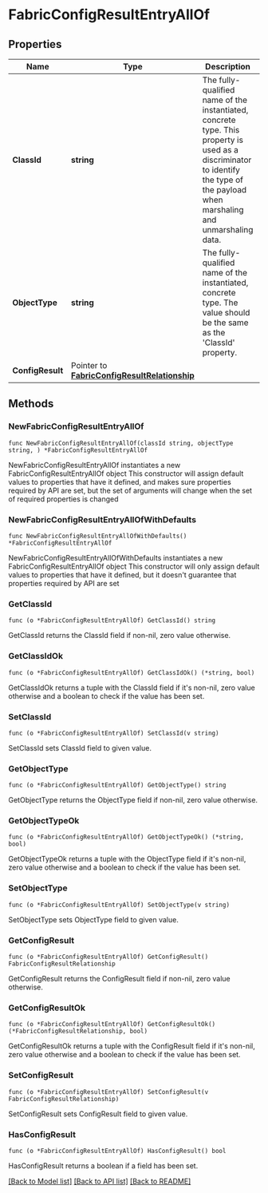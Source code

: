 # FabricConfigResultEntryAllOf

## Properties

Name | Type | Description | Notes
------------ | ------------- | ------------- | -------------
**ClassId** | **string** | The fully-qualified name of the instantiated, concrete type. This property is used as a discriminator to identify the type of the payload when marshaling and unmarshaling data. | [default to "fabric.ConfigResultEntry"]
**ObjectType** | **string** | The fully-qualified name of the instantiated, concrete type. The value should be the same as the &#39;ClassId&#39; property. | [default to "fabric.ConfigResultEntry"]
**ConfigResult** | Pointer to [**FabricConfigResultRelationship**](fabric.ConfigResult.Relationship.md) |  | [optional] 

## Methods

### NewFabricConfigResultEntryAllOf

`func NewFabricConfigResultEntryAllOf(classId string, objectType string, ) *FabricConfigResultEntryAllOf`

NewFabricConfigResultEntryAllOf instantiates a new FabricConfigResultEntryAllOf object
This constructor will assign default values to properties that have it defined,
and makes sure properties required by API are set, but the set of arguments
will change when the set of required properties is changed

### NewFabricConfigResultEntryAllOfWithDefaults

`func NewFabricConfigResultEntryAllOfWithDefaults() *FabricConfigResultEntryAllOf`

NewFabricConfigResultEntryAllOfWithDefaults instantiates a new FabricConfigResultEntryAllOf object
This constructor will only assign default values to properties that have it defined,
but it doesn't guarantee that properties required by API are set

### GetClassId

`func (o *FabricConfigResultEntryAllOf) GetClassId() string`

GetClassId returns the ClassId field if non-nil, zero value otherwise.

### GetClassIdOk

`func (o *FabricConfigResultEntryAllOf) GetClassIdOk() (*string, bool)`

GetClassIdOk returns a tuple with the ClassId field if it's non-nil, zero value otherwise
and a boolean to check if the value has been set.

### SetClassId

`func (o *FabricConfigResultEntryAllOf) SetClassId(v string)`

SetClassId sets ClassId field to given value.


### GetObjectType

`func (o *FabricConfigResultEntryAllOf) GetObjectType() string`

GetObjectType returns the ObjectType field if non-nil, zero value otherwise.

### GetObjectTypeOk

`func (o *FabricConfigResultEntryAllOf) GetObjectTypeOk() (*string, bool)`

GetObjectTypeOk returns a tuple with the ObjectType field if it's non-nil, zero value otherwise
and a boolean to check if the value has been set.

### SetObjectType

`func (o *FabricConfigResultEntryAllOf) SetObjectType(v string)`

SetObjectType sets ObjectType field to given value.


### GetConfigResult

`func (o *FabricConfigResultEntryAllOf) GetConfigResult() FabricConfigResultRelationship`

GetConfigResult returns the ConfigResult field if non-nil, zero value otherwise.

### GetConfigResultOk

`func (o *FabricConfigResultEntryAllOf) GetConfigResultOk() (*FabricConfigResultRelationship, bool)`

GetConfigResultOk returns a tuple with the ConfigResult field if it's non-nil, zero value otherwise
and a boolean to check if the value has been set.

### SetConfigResult

`func (o *FabricConfigResultEntryAllOf) SetConfigResult(v FabricConfigResultRelationship)`

SetConfigResult sets ConfigResult field to given value.

### HasConfigResult

`func (o *FabricConfigResultEntryAllOf) HasConfigResult() bool`

HasConfigResult returns a boolean if a field has been set.


[[Back to Model list]](../README.md#documentation-for-models) [[Back to API list]](../README.md#documentation-for-api-endpoints) [[Back to README]](../README.md)


